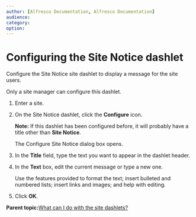 ```yaml
---
author: [Alfresco Documentation, Alfresco Documentation]
audience: 
category: 
option: 
---
```


# Configuring the Site Notice dashlet

Configure the Site Notice site dashlet to display a message for the site users.

Only a site manager can configure this dashlet.

1.  Enter a site.

2.  On the Site Notice dashlet, click the **Configure** icon.

    **Note:** If this dashlet has been configured before, it will probably have a title other than **Site Notice**.

    The Configure Site Notice dialog box opens.

3.  In the **Title** field, type the text you want to appear in the dashlet header.

4.  In the **Text** box, edit the current message or type a new one.

    Use the features provided to format the text; insert bulleted and numbered lists; insert links and images; and help with editing.

5.  Click **OK**.


**Parent topic:**[What can I do with the site dashlets?](../concepts/sites-dashlet-use.md)

